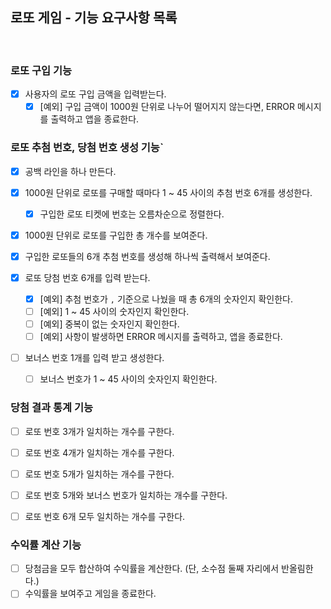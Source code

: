 ## 로또 게임 - 기능 요구사항 목록

<br>

### 로또 구입 기능

- [x] 사용자의 로또 구입 금액을 입력받는다.
  - [x] [예외] 구입 금액이 1000원 단위로 나누어 떨어지지 않는다면, ERROR 메시지를 출력하고 앱을 종료한다.

### 로또 추첨 번호, 당첨 번호 생성 기능`

- [x] 공백 라인을 하나 만든다.
- [x] 1000원 단위로 로또를 구매할 때마다 1 ~ 45 사이의 추첨 번호 6개를 생성한다.
  - [x] 구입한 로또 티켓에 번호는 오름차순으로 정렬한다.
- [x] 1000원 단위로 로또를 구입한 총 개수를 보여준다.
- [x] 구입한 로또들의 6개 추첨 번호를 생성해 하나씩 출력해서 보여준다.

- [x] 로또 당첨 번호 6개를 입력 받는다.
  - [x] [예외] 추첨 번호가 `,` 기준으로 나눴을 때 총 6개의 숫자인지 확인한다.
  - [ ] [예외] 1 ~ 45 사이의 숫자인지 확인한다.
  - [ ] [예외] 중복이 없는 숫자인지 확인한다.
  - [ ] [예외] 사항이 발생하면 ERROR 메시지를 출력하고, 앱을 종료한다.
- [ ] 보너스 번호 1개를 입력 받고 생성한다.
  - [ ] 보너스 번호가 1 ~ 45 사이의 숫자인지 확인한다.

### 당첨 결과 통계 기능

- [ ] 로또 번호 3개가 일치하는 개수를 구한다.
- [ ] 로또 번호 4개가 일치하는 개수를 구한다.
- [ ] 로또 번호 5개가 일치하는 개수를 구한다.

- [ ] 로또 번호 5개와 보너스 번호가 일치하는 개수를 구한다.
- [ ] 로또 번호 6개 모두 일치하는 개수를 구한다.

### 수익률 계산 기능

- [ ] 당첨금을 모두 합산하여 수익률을 계산한다. (단, 소수점 둘째 자리에서 반올림한다.)
- [ ] 수익률을 보여주고 게임을 종료한다.
